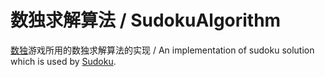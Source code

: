 # 数独求解算法 / SudokuAlgorithm
[数独](https://github.com/chibayuki/Sudoku)游戏所用的数独求解算法的实现 / An implementation of sudoku solution which is used by [Sudoku](https://github.com/chibayuki/Sudoku).
